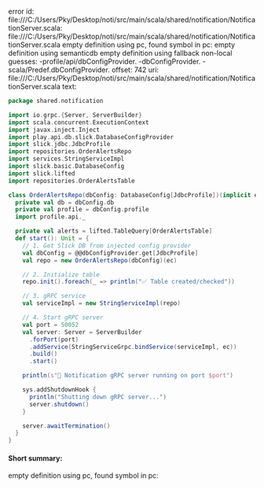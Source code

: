 error id: file:///C:/Users/Pky/Desktop/noti/src/main/scala/shared/notification/NotificationServer.scala:
file:///C:/Users/Pky/Desktop/noti/src/main/scala/shared/notification/NotificationServer.scala
empty definition using pc, found symbol in pc: 
empty definition using semanticdb
empty definition using fallback
non-local guesses:
	 -profile/api/dbConfigProvider.
	 -dbConfigProvider.
	 -scala/Predef.dbConfigProvider.
offset: 742
uri: file:///C:/Users/Pky/Desktop/noti/src/main/scala/shared/notification/NotificationServer.scala
text:
```scala
package shared.notification

import io.grpc.{Server, ServerBuilder}
import scala.concurrent.ExecutionContext
import javax.inject.Inject
import play.api.db.slick.DatabaseConfigProvider
import slick.jdbc.JdbcProfile
import repositories.OrderAlertsRepo
import services.StringServiceImpl
import slick.basic.DatabaseConfig
import slick.lifted
import repositories.OrderAlertsTable

class OrderAlertsRepo(dbConfig: DatabaseConfig[JdbcProfile])(implicit ec: ExecutionContext) {
  private val db = dbConfig.db
  private val profile = dbConfig.profile
  import profile.api._

  private val alerts = lifted.TableQuery[OrderAlertsTable]
  def start(): Unit = {
    // 1. Get Slick DB from injected config provider
    val dbConfig = @@dbConfigProvider.get[JdbcProfile]
    val repo = new OrderAlertsRepo(dbConfig)(ec)

    // 2. Initialize table
    repo.init().foreach(_ => println("✅ Table created/checked"))

    // 3. gRPC service
    val serviceImpl = new StringServiceImpl(repo)

    // 4. Start gRPC server
    val port = 50052
    val server: Server = ServerBuilder
      .forPort(port)
      .addService(StringServiceGrpc.bindService(serviceImpl, ec))
      .build()
      .start()

    println(s"🚀 Notification gRPC server running on port $port")

    sys.addShutdownHook {
      println("Shutting down gRPC server...")
      server.shutdown()
    }

    server.awaitTermination()
  }
}

```


#### Short summary: 

empty definition using pc, found symbol in pc: 